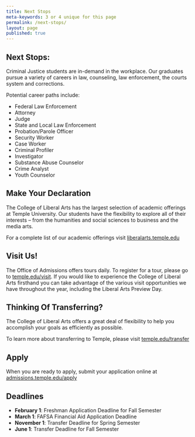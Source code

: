 ```yaml
---
title: Next Stops
meta-keywords: 3 or 4 unique for this page
permalink: /next-stops/
layout: page
published: true
---
```


## Next Stops:

Criminal Justice students are in-demand in the workplace. Our graduates pursue a variety of careers in law, counseling, law enforcement, the courts system and corrections.

Potential career paths include:

- Federal Law Enforcement
- Attorney
- Judge
- State and Local Law Enforcement
- Probation/Parole Officer
- Security Worker
- Case Worker
- Criminal Profiler
- Investigator
- Substance Abuse Counselor
- Crime Analyst
- Youth Counselor

## Make Your Declaration

The College of Liberal Arts has the largest selection of academic offerings at Temple University. Our students have the flexibility to explore all of their interests – from the humanities and social sciences to business and the media arts.

For a complete list of our academic offerings visit [liberalarts.temple.edu](liberalarts.temple.edu)

## Visit Us!

The Office of Admissions offers tours daily. To register for a tour, please go to [temple.edu/visit](temple.edu/visit). If you would like to experience the College of Liberal Arts firsthand you can take advantage of the various visit opportunities we have throughout the year, including the Liberal Arts Preview Day.

## Thinking Of Transferring?

The College of Liberal Arts offers a great deal of flexibility to help you accomplish your goals as efficiently as possible.

To learn more about transferring to Temple, please visit [temple.edu/transfer](temple.edu/transfer)

## Apply

When you are ready to apply, submit your application online at [admissions.temple.edu/apply](admissions.temple.edu/apply)

## Deadlines

- **February 1**: Freshman Application Deadline for Fall Semester
- **March 1**: FAFSA Financial Aid Application Deadline
- **November 1**: Transfer Deadline for Spring Semester
- **June 1**: Transfer Deadline for Fall Semester
